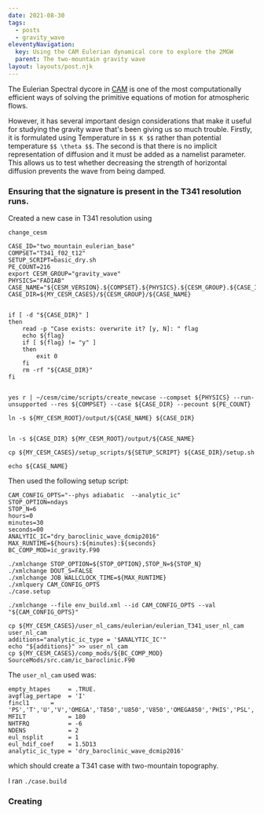 ```yaml
---
date: 2021-08-30
tags:
  - posts
  - gravity_wave
eleventyNavigation:
  key: Using the CAM Eulerian dynamical core to explore the 2MGW
  parent: The two-mountain gravity wave
layout: layouts/post.njk
---
```


The Eulerian Spectral dycore in [CAM](https://www.cesm.ucar.edu/models/atm-cam/)
is one of the most computationally efficient ways of solving the primitive equations of motion
for atmospheric flows. 

However, it has several important design considerations
that make it useful for studying the gravity wave that's been giving us so much trouble.
Firstly, it is formulated using Temperature in `$$ K $$` rather than potential temperature `$$ \theta $$`. The second is that 
there is no implicit representation of diffusion and it must be added as a namelist parameter.
This allows us to test whether decreasing the strength of horizontal diffusion prevents the wave from being damped.


### Ensuring that the signature is present in the T341 resolution runs.


Created a new case in T341 resolution using 

```
change_cesm

CASE_ID="two_mountain_eulerian_base"
COMPSET="T341_f02_t12"
SETUP_SCRIPT=basic_dry.sh
PE_COUNT=216
export CESM_GROUP="gravity_wave"
PHYSICS="FADIAB"
CASE_NAME="${CESM_VERSION}.${COMPSET}.${PHYSICS}.${CESM_GROUP}.${CASE_ID}"
CASE_DIR=${MY_CESM_CASES}/${CESM_GROUP}/${CASE_NAME}


if [ -d "${CASE_DIR}" ] 
then
	read -p "Case exists: overwrite it? [y, N]: " flag
	echo ${flag}
	if [ ${flag} != "y" ]
	then
		exit 0
	fi
	rm -rf "${CASE_DIR}"
fi


yes r | ~/cesm/cime/scripts/create_newcase --compset ${PHYSICS} --run-unsupported --res ${COMPSET} --case ${CASE_DIR} --pecount ${PE_COUNT}

ln -s ${MY_CESM_ROOT}/output/${CASE_NAME} ${CASE_DIR}


ln -s ${CASE_DIR} ${MY_CESM_ROOT}/output/${CASE_NAME}

cp ${MY_CESM_CASES}/setup_scripts/${SETUP_SCRIPT} ${CASE_DIR}/setup.sh

echo ${CASE_NAME}
```


Then used the following setup script:

```
CAM_CONFIG_OPTS="--phys adiabatic  --analytic_ic"
STOP_OPTION=ndays
STOP_N=6
hours=0
minutes=30
seconds=00
ANALYTIC_IC="dry_baroclinic_wave_dcmip2016"
MAX_RUNTIME=${hours}:${minutes}:${seconds}
BC_COMP_MOD=ic_gravity.F90

./xmlchange STOP_OPTION=${STOP_OPTION},STOP_N=${STOP_N}
./xmlchange DOUT_S=FALSE
./xmlchange JOB_WALLCLOCK_TIME=${MAX_RUNTIME}
./xmlquery CAM_CONFIG_OPTS
./case.setup

./xmlchange --file env_build.xml --id CAM_CONFIG_OPTS --val "${CAM_CONFIG_OPTS}"

cp ${MY_CESM_CASES}/user_nl_cams/eulerian/eulerian_T341_user_nl_cam user_nl_cam
additions="analytic_ic_type = '$ANALYTIC_IC'"
echo "${additions}" >> user_nl_cam
cp ${MY_CESM_CASES}/comp_mods/${BC_COMP_MOD} SourceMods/src.cam/ic_baroclinic.F90
```

The `user_nl_cam` used was:

```
empty_htapes     = .TRUE.
avgflag_pertape  = 'I'
fincl1      = 'PS','T','U','V','OMEGA','T850','U850','V850','OMEGA850','PHIS','PSL','Z3'
MFILT            = 180
NHTFRQ           = -6
NDENS            = 2
eul_nsplit       = 1
eul_hdif_coef    = 1.5D13
analytic_ic_type = 'dry_baroclinic_wave_dcmip2016'
```


which should create a T341 case with two-mountain topography.

I ran `./case.build`


### Creating
